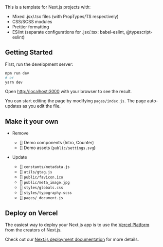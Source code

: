This is a template for Next.js projects with:

- Mixed .jsx/.tsx files (with PropTypes/TS respectively)
- CSS/SCSS modules
- Prettier formatting
- ESlint (separate configurations for .jsx/.tsx: babel-eslint, @typescript-eslint)

## Getting Started

First, run the development server:

```bash
npm run dev
# or
yarn dev
```

Open [http://localhost:3000](http://localhost:3000) with your browser to see the result.

You can start editing the page by modifying `pages/index.js`. The page auto-updates as you edit the file.

## Make it your own

- Remove

  - [] Demo components (Intro, Counter)
  - [] Demo assets (`public/settings.svg`)

- Update
  - [] `constants/metadata.js`
  - [] `utils/gtag.js`
  - [] `public/favicon.ico`
  - [] `public/meta_image.jpg`
  - [] `styles/globals.css`
  - [] `styles/typography.scss`
  - [] `pages/_document.js`

## Deploy on Vercel

The easiest way to deploy your Next.js app is to use the [Vercel Platform](https://vercel.com/import?utm_medium=default-template&filter=next.js&utm_source=create-next-app&utm_campaign=create-next-app-readme) from the creators of Next.js.

Check out our [Next.js deployment documentation](https://nextjs.org/docs/deployment) for more details.
